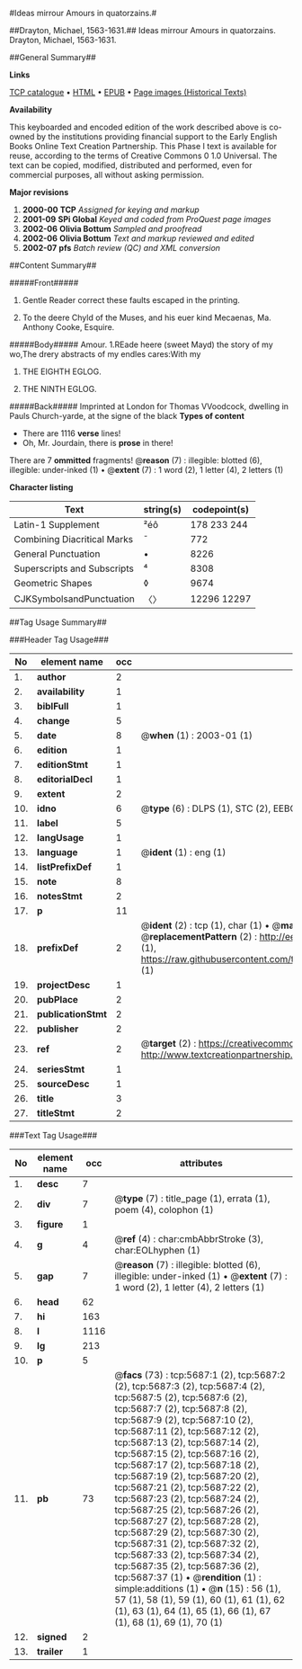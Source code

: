 #Ideas mirrour Amours in quatorzains.#

##Drayton, Michael, 1563-1631.##
Ideas mirrour Amours in quatorzains.
Drayton, Michael, 1563-1631.

##General Summary##

**Links**

[TCP catalogue](http://www.ota.ox.ac.uk/tcp/)  • 
[HTML](http://tei.it.ox.ac.uk/tcp/Texts-HTML/free/A20/A20824.html)  • 
[EPUB](http://tei.it.ox.ac.uk/tcp/Texts-EPUB/free/A20/A20824.epub) • 
[Page images (Historical Texts)](https://data.historicaltexts.jisc.ac.uk/view?pubId=eebo-99841127e&pageId=eebo-99841127e-5687-1)

**Availability**

This keyboarded and encoded edition of the
	       work described above is co-owned by the institutions
	       providing financial support to the Early English Books
	       Online Text Creation Partnership. This Phase I text is
	       available for reuse, according to the terms of Creative
	       Commons 0 1.0 Universal. The text can be copied,
	       modified, distributed and performed, even for
	       commercial purposes, all without asking permission.

**Major revisions**

1. __2000-00__ __TCP__ *Assigned for keying and markup*
1. __2001-09__ __SPi Global__ *Keyed and coded from ProQuest page images*
1. __2002-06__ __Olivia Bottum__ *Sampled and proofread*
1. __2002-06__ __Olivia Bottum__ *Text and markup reviewed and edited*
1. __2002-07__ __pfs__ *Batch review (QC) and XML conversion*

##Content Summary##

#####Front#####

1. Gentle Reader correct these faults escaped in the printing.

1. To the deere Chyld of the Muses, and his euer kind Mecaenas, Ma. Anthony Cooke, Esquire.

#####Body#####
Amour. 1.REade heere (sweet Mayd) the story of my wo,The drery abstracts of my endles cares:With my 
1. THE EIGHTH EGLOG.

1. THE NINTH EGLOG.

#####Back#####
Imprinted at London for Thomas VVoodcock, dwelling in Pauls Church-yarde, at the signe of the black 
**Types of content**

  * There are 1116 **verse** lines!
  * Oh, Mr. Jourdain, there is **prose** in there!

There are 7 **ommitted** fragments! 
 @__reason__ (7) : illegible: blotted (6), illegible: under-inked (1)  •  @__extent__ (7) : 1 word (2), 1 letter (4), 2 letters (1)

**Character listing**


|Text|string(s)|codepoint(s)|
|---|---|---|
|Latin-1 Supplement|²éô|178 233 244|
|Combining             Diacritical Marks|̄|772|
|General Punctuation|•|8226|
|Superscripts             and Subscripts|⁴|8308|
|Geometric Shapes|◊|9674|
|CJKSymbolsandPunctuation|〈〉|12296 12297|

##Tag Usage Summary##

###Header Tag Usage###

|No|element name|occ|attributes|
|---|---|---|---|
|1.|__author__|2||
|2.|__availability__|1||
|3.|__biblFull__|1||
|4.|__change__|5||
|5.|__date__|8| @__when__ (1) : 2003-01 (1)|
|6.|__edition__|1||
|7.|__editionStmt__|1||
|8.|__editorialDecl__|1||
|9.|__extent__|2||
|10.|__idno__|6| @__type__ (6) : DLPS (1), STC (2), EEBO-CITATION (1), PROQUEST (1), VID (1)|
|11.|__label__|5||
|12.|__langUsage__|1||
|13.|__language__|1| @__ident__ (1) : eng (1)|
|14.|__listPrefixDef__|1||
|15.|__note__|8||
|16.|__notesStmt__|2||
|17.|__p__|11||
|18.|__prefixDef__|2| @__ident__ (2) : tcp (1), char (1)  •  @__matchPattern__ (2) : ([0-9\-]+):([0-9IVX]+) (1), (.+) (1)  •  @__replacementPattern__ (2) : http://eebo.chadwyck.com/downloadtiff?vid=$1&page=$2 (1), https://raw.githubusercontent.com/textcreationpartnership/Texts/master/tcpchars.xml#$1 (1)|
|19.|__projectDesc__|1||
|20.|__pubPlace__|2||
|21.|__publicationStmt__|2||
|22.|__publisher__|2||
|23.|__ref__|2| @__target__ (2) : https://creativecommons.org/publicdomain/zero/1.0/ (1), http://www.textcreationpartnership.org/docs/. (1)|
|24.|__seriesStmt__|1||
|25.|__sourceDesc__|1||
|26.|__title__|3||
|27.|__titleStmt__|2||


###Text Tag Usage###

|No|element name|occ|attributes|
|---|---|---|---|
|1.|__desc__|7||
|2.|__div__|7| @__type__ (7) : title_page (1), errata (1), poem (4), colophon (1)|
|3.|__figure__|1||
|4.|__g__|4| @__ref__ (4) : char:cmbAbbrStroke (3), char:EOLhyphen (1)|
|5.|__gap__|7| @__reason__ (7) : illegible: blotted (6), illegible: under-inked (1)  •  @__extent__ (7) : 1 word (2), 1 letter (4), 2 letters (1)|
|6.|__head__|62||
|7.|__hi__|163||
|8.|__l__|1116||
|9.|__lg__|213||
|10.|__p__|5||
|11.|__pb__|73| @__facs__ (73) : tcp:5687:1 (2), tcp:5687:2 (2), tcp:5687:3 (2), tcp:5687:4 (2), tcp:5687:5 (2), tcp:5687:6 (2), tcp:5687:7 (2), tcp:5687:8 (2), tcp:5687:9 (2), tcp:5687:10 (2), tcp:5687:11 (2), tcp:5687:12 (2), tcp:5687:13 (2), tcp:5687:14 (2), tcp:5687:15 (2), tcp:5687:16 (2), tcp:5687:17 (2), tcp:5687:18 (2), tcp:5687:19 (2), tcp:5687:20 (2), tcp:5687:21 (2), tcp:5687:22 (2), tcp:5687:23 (2), tcp:5687:24 (2), tcp:5687:25 (2), tcp:5687:26 (2), tcp:5687:27 (2), tcp:5687:28 (2), tcp:5687:29 (2), tcp:5687:30 (2), tcp:5687:31 (2), tcp:5687:32 (2), tcp:5687:33 (2), tcp:5687:34 (2), tcp:5687:35 (2), tcp:5687:36 (2), tcp:5687:37 (1)  •  @__rendition__ (1) : simple:additions (1)  •  @__n__ (15) : 56 (1), 57 (1), 58 (1), 59 (1), 60 (1), 61 (1), 62 (1), 63 (1), 64 (1), 65 (1), 66 (1), 67 (1), 68 (1), 69 (1), 70 (1)|
|12.|__signed__|2||
|13.|__trailer__|1||
